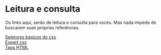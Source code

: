 # Leitura e consulta
Os links aqui, serão de leitura e consulta para vocês. Mas nada impede de buscarem suas próprias referências.

[Seletores básicos do css](https://www.treinaweb.com.br/blog/seletores-basicos-do-css)   
[Expert css](https://github.com/Allyhere/expert-css)   
[Tags HTML](https://www.w3schools.com/tags/)
